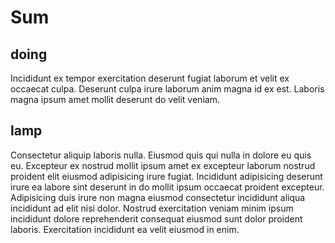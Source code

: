 # Sum

## doing

Incididunt ex tempor exercitation deserunt fugiat laborum et velit ex occaecat culpa. Deserunt culpa irure laborum anim magna id ex est. Laboris magna ipsum amet mollit deserunt do velit veniam.

## lamp

Consectetur aliquip laboris nulla. Eiusmod quis qui nulla in dolore eu quis eu. Excepteur ex nostrud mollit ipsum amet ex excepteur laborum nostrud proident elit eiusmod adipisicing irure fugiat. Incididunt adipisicing deserunt irure ea labore sint deserunt in do mollit ipsum occaecat proident excepteur. Adipisicing duis irure non magna eiusmod consectetur incididunt aliqua incididunt ad elit nisi dolor. Nostrud exercitation veniam minim ipsum incididunt dolore reprehenderit consequat eiusmod sunt dolor proident laboris. Exercitation incididunt ea velit eiusmod in enim.